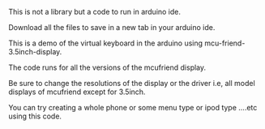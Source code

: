 This is not a library but a code to run in arduino ide.

Download all the files to save in a new tab in your arduino ide.

This is a demo of the virtual keyboard in the arduino using mcu-friend-3.5inch-display.

The code runs for all the versions of the mcufriend display.

Be sure to change the resolutions of the display or the driver i.e, all model displays of mcufriend except for 3.5inch.

You can try creating a whole phone or some menu type or ipod type ....etc using this code.

